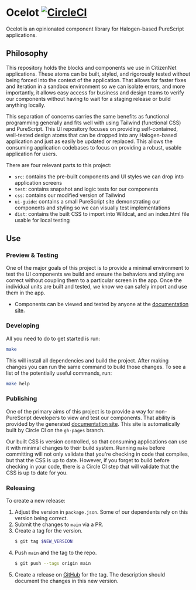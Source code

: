 # Ocelot [![CircleCI](https://circleci.com/gh/citizennet/purescript-ocelot.svg?style=badge)](https://circleci.com/gh/citizennet/purescript-ocelot)

Ocelot is an opinionated component library for Halogen-based PureScript applications.

## Philosophy

This repository holds the blocks and components we use in CitizenNet applications. These atoms can be built, styled, and rigorously tested without being forced into the context of the application. That allows for faster fixes and iteration in a sandbox environment so we can isolate errors, and more importantly, it allows easy access for business and design teams to verify our components without having to wait for a staging release or build anything locally.

This separation of concerns carries the same benefits as functional programming generally and fits well with using Tailwind (functional CSS) and PureScript. This UI repository focuses on providing self-contained, well-tested design atoms that can be dropped into any Halogen-based application and just as easily be updated or replaced. This allows the consuming application codebases to focus on providing a robust, usable application for users.

There are four relevant parts to this project:

- `src`: contains the pre-built components and UI styles we can drop into application screens
- `test`: contains snapshot and logic tests for our components
- `css`: contains our modified version of Tailwind
- `ui-guide`: contains a small PureScript site demonstrating our components and styling so we can visually test implementations
- `dist`: contains the built CSS to import into Wildcat, and an index.html file usable for local testing


## Use

### Preview & Testing
One of the major goals of this project is to provide a minimal environment to test the UI components we build and ensure the behaviors and styling are correct without coupling them to a particular screen in the app. Once the individual units are built and tested, we know we can safely import and use them in the app.

- Components can be viewed and tested by anyone at the [documentation site](https://citizennet.github.io/purescript-ocelot).

### Developing
All you need to do to get started is run:

```sh
make
```

This will install all dependencies and build the project. After making changes you can run the same command to build those changes. To see a list of the potentially useful commands, run:

```sh
make help
```

### Publishing
One of the primary aims of this project is to provide a way for non-PureScript developers to view and test our components. That ability is provided by the generated [documentation site](https://citizennet.github.io/purescript-ocelot/). This site is automatically built by Circle CI on the `gh-pages` branch.

Our built CSS is version controlled, so that consuming applications can use it with minimal changes to their build system. Running `make` before committing will not only validate that you're checking in code that compiles, but that the CSS is up to date. However, if you forget to build before checking in your code, there is a Circle CI step that will validate that the CSS is up to date for you.

### Releasing

To create a new release:

1. Adjust the version in `package.json`.
    Some of our dependents rely on this version being correct.
1. Submit the changes to `main` via a PR.
1. Create a tag for the version.
    ```sh
    $ git tag $NEW_VERSION
    ```
1. Push `main` and the tag to the repo.
    ```sh
    $ git push --tags origin main
    ```
1. Create a release on [GitHub][releases] for the tag.
    The description should document the changes in this new version.

[releases]: https://github.com/citizennet/purescript-ocelot/releases
